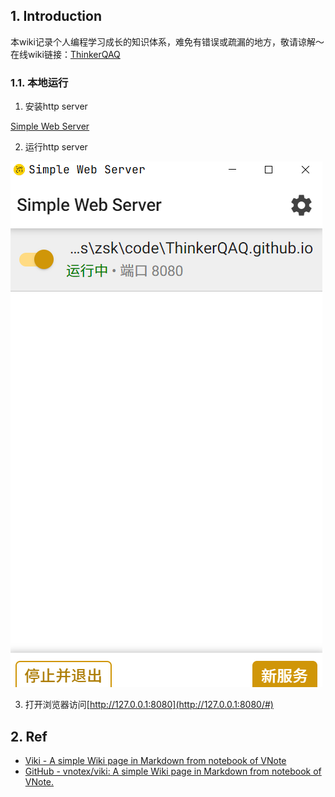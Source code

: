 ## 1. Introduction

本wiki记录个人编程学习成长的知识体系，难免有错误或疏漏的地方，敬请谅解～
在线wiki链接：[ThinkerQAQ](https://thinkerqaq.github.io/)

### 1.1. 本地运行

1. 安装http server


[Simple Web Server](https://simplewebserver.org/)


2. 运行http server


![http server](image.png)

3. 打开浏览器访问[http://127.0.0.1:8080](http://127.0.0.1:8080/#)

## 2. Ref

- [Viki \- A simple Wiki page in Markdown from notebook of VNote](https://vnotex.github.io/viki/zh_cn/#!index.md)
- [GitHub \- vnotex/viki: A simple Wiki page in Markdown from notebook of VNote\.](https://github.com/vnotex/viki)